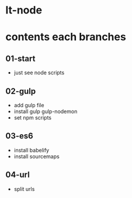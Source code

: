# lt-node

# contents each branches
## 01-start
- just see node scripts

## 02-gulp
- add gulp file
- install gulp gulp-nodemon
- set npm scripts

## 03-es6
- install babelify
- install sourcemaps

## 04-url
- split urls
